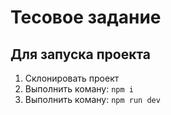 # Тесовое задание

## Для запуска проекта

1. Склонировать проект
2. Выполнить коману: `npm i`
3. Выполнить коману: `npm run dev`
